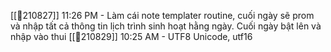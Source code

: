
[[📝210827]] 11:26 PM - Làm cái note templater routine, cuối ngày sẽ prom và nhập tất cả thông tin lịch trình sinh hoạt hằng ngày. Cuối ngày bật lên và nhập vào thui
[[📝210829]] 10:25 AM - UTF8 Unicode, utf16